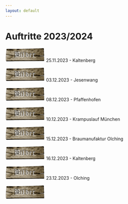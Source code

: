 ```yaml
---
layout: default
---
```

# Auftritte 2023/2024

[![Galerie](./assets/img/brettbilder.png '25.11.2023 - Kaltenberg')](./2023/kaltenberg-25_11_23.html)
25.11.2023 - Kaltenberg

[![Galerie](./assets/img/brettbilder.png '03.12.2023 - Jesenwang')](./2023/jesenwang-03_12_23.html)
03.12.2023 - Jesenwang

[![Galerie](./assets/img/brettbilder.png '08.12.2023 - Pfaffenhofen')](./2023/pfaffenhofen-08_12_23.html)
08.12.2023 - Pfaffenhofen

[![Galerie](./assets/img/brettbilder.png '10.12.2023 - Krampuslauf München')](./2023/muc-10_12_23.html)
10.12.2023 - Krampuslauf München

[![Galerie](./assets/img/brettbilder.png '15.12.2023 - Braumanufaktur Olching')](./2023/obm-15_12_23.html)
15.12.2023 - Braumanufaktur Olching

[![Galerie](./assets/img/brettbilder.png '16.12.2023 - Kaltenberg')](./2023/kaltenberg-16_12_23.html)
16.12.2023 - Kaltenberg

[![Galerie](./assets/img/brettbilder.png '23.12.2023 - Olching')](./2023/olching-23_12_23.html)
23.12.2023 - Olching

[![Galerie](./assets/img/brettbilder.png '29.12.2023 - Freising')](./2023/freising-29_12_23.html)